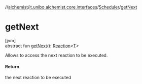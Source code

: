 //[alchemist](../../../index.md)/[it.unibo.alchemist.core.interfaces](../index.md)/[Scheduler](index.md)/[getNext](get-next.md)

# getNext

[jvm]\
abstract fun [getNext](get-next.md)(): [Reaction](../../it.unibo.alchemist.model.interfaces/-reaction/index.md)<[T](../../it.unibo.alchemist.model.interfaces/-action/index.md)>

Allows to access the next reaction to be executed.

#### Return

the next reaction to be executed
